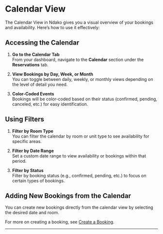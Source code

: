 # Calendar View

The Calendar View in Ndako gives you a visual overview of your bookings and availability. Here’s how to use it effectively:

## Accessing the Calendar

1. **Go to the Calendar Tab**  
   From your dashboard, navigate to the **Calendar** section under the **Reservations** tab.

2. **View Bookings by Day, Week, or Month**  
   You can toggle between daily, weekly, or monthly views depending on the level of detail you need.

3. **Color-Coded Events**  
   Bookings will be color-coded based on their status (confirmed, pending, canceled, etc.) for easy identification.

## Using Filters

1. **Filter by Room Type**  
   You can filter the calendar by room or unit type to see availability for specific areas.

2. **Filter by Date Range**  
   Set a custom date range to view availability or bookings within that period.

3. **Filter by Status**  
   Filter by booking status (e.g., confirmed, pending, etc.) to focus on certain types of bookings.

## Adding New Bookings from the Calendar

You can create new bookings directly from the calendar view by selecting the desired date and room.

For more on creating a booking, see [Create a Booking]( /user-docs/reservations/create-booking).

---
